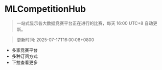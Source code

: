 # MLCompetitionHub

> 一站式显示各大数据竞赛平台正在进行的比赛，每天 16:00 UTC+8 自动更新。
  
> 更新时间: 2025-07-17T16:00:08+0800 

* 多家竞赛平台
* 多种订阅方式
* 下拉查看更多